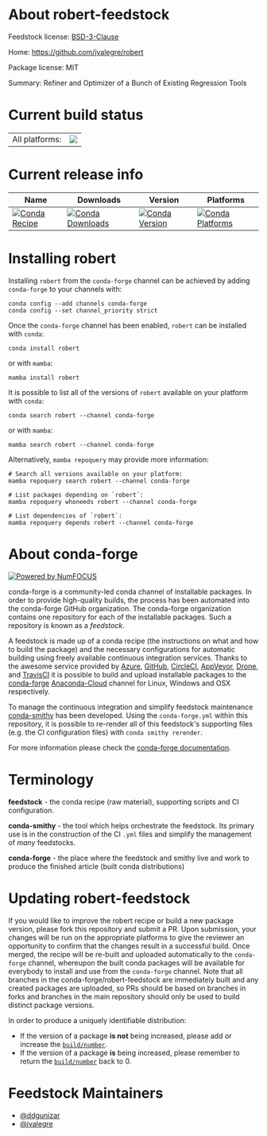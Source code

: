 About robert-feedstock
======================

Feedstock license: [BSD-3-Clause](https://github.com/conda-forge/robert-feedstock/blob/main/LICENSE.txt)

Home: https://github.com/jvalegre/robert

Package license: MIT

Summary: Refiner and Optimizer of a Bunch of Existing Regression Tools

Current build status
====================


<table><tr><td>All platforms:</td>
    <td>
      <a href="https://dev.azure.com/conda-forge/feedstock-builds/_build/latest?definitionId=19689&branchName=main">
        <img src="https://dev.azure.com/conda-forge/feedstock-builds/_apis/build/status/robert-feedstock?branchName=main">
      </a>
    </td>
  </tr>
</table>

Current release info
====================

| Name | Downloads | Version | Platforms |
| --- | --- | --- | --- |
| [![Conda Recipe](https://img.shields.io/badge/recipe-robert-green.svg)](https://anaconda.org/conda-forge/robert) | [![Conda Downloads](https://img.shields.io/conda/dn/conda-forge/robert.svg)](https://anaconda.org/conda-forge/robert) | [![Conda Version](https://img.shields.io/conda/vn/conda-forge/robert.svg)](https://anaconda.org/conda-forge/robert) | [![Conda Platforms](https://img.shields.io/conda/pn/conda-forge/robert.svg)](https://anaconda.org/conda-forge/robert) |

Installing robert
=================

Installing `robert` from the `conda-forge` channel can be achieved by adding `conda-forge` to your channels with:

```
conda config --add channels conda-forge
conda config --set channel_priority strict
```

Once the `conda-forge` channel has been enabled, `robert` can be installed with `conda`:

```
conda install robert
```

or with `mamba`:

```
mamba install robert
```

It is possible to list all of the versions of `robert` available on your platform with `conda`:

```
conda search robert --channel conda-forge
```

or with `mamba`:

```
mamba search robert --channel conda-forge
```

Alternatively, `mamba repoquery` may provide more information:

```
# Search all versions available on your platform:
mamba repoquery search robert --channel conda-forge

# List packages depending on `robert`:
mamba repoquery whoneeds robert --channel conda-forge

# List dependencies of `robert`:
mamba repoquery depends robert --channel conda-forge
```


About conda-forge
=================

[![Powered by
NumFOCUS](https://img.shields.io/badge/powered%20by-NumFOCUS-orange.svg?style=flat&colorA=E1523D&colorB=007D8A)](https://numfocus.org)

conda-forge is a community-led conda channel of installable packages.
In order to provide high-quality builds, the process has been automated into the
conda-forge GitHub organization. The conda-forge organization contains one repository
for each of the installable packages. Such a repository is known as a *feedstock*.

A feedstock is made up of a conda recipe (the instructions on what and how to build
the package) and the necessary configurations for automatic building using freely
available continuous integration services. Thanks to the awesome service provided by
[Azure](https://azure.microsoft.com/en-us/services/devops/), [GitHub](https://github.com/),
[CircleCI](https://circleci.com/), [AppVeyor](https://www.appveyor.com/),
[Drone](https://cloud.drone.io/welcome), and [TravisCI](https://travis-ci.com/)
it is possible to build and upload installable packages to the
[conda-forge](https://anaconda.org/conda-forge) [Anaconda-Cloud](https://anaconda.org/)
channel for Linux, Windows and OSX respectively.

To manage the continuous integration and simplify feedstock maintenance
[conda-smithy](https://github.com/conda-forge/conda-smithy) has been developed.
Using the ``conda-forge.yml`` within this repository, it is possible to re-render all of
this feedstock's supporting files (e.g. the CI configuration files) with ``conda smithy rerender``.

For more information please check the [conda-forge documentation](https://conda-forge.org/docs/).

Terminology
===========

**feedstock** - the conda recipe (raw material), supporting scripts and CI configuration.

**conda-smithy** - the tool which helps orchestrate the feedstock.
                   Its primary use is in the construction of the CI ``.yml`` files
                   and simplify the management of *many* feedstocks.

**conda-forge** - the place where the feedstock and smithy live and work to
                  produce the finished article (built conda distributions)


Updating robert-feedstock
=========================

If you would like to improve the robert recipe or build a new
package version, please fork this repository and submit a PR. Upon submission,
your changes will be run on the appropriate platforms to give the reviewer an
opportunity to confirm that the changes result in a successful build. Once
merged, the recipe will be re-built and uploaded automatically to the
`conda-forge` channel, whereupon the built conda packages will be available for
everybody to install and use from the `conda-forge` channel.
Note that all branches in the conda-forge/robert-feedstock are
immediately built and any created packages are uploaded, so PRs should be based
on branches in forks and branches in the main repository should only be used to
build distinct package versions.

In order to produce a uniquely identifiable distribution:
 * If the version of a package **is not** being increased, please add or increase
   the [``build/number``](https://docs.conda.io/projects/conda-build/en/latest/resources/define-metadata.html#build-number-and-string).
 * If the version of a package **is** being increased, please remember to return
   the [``build/number``](https://docs.conda.io/projects/conda-build/en/latest/resources/define-metadata.html#build-number-and-string)
   back to 0.

Feedstock Maintainers
=====================

* [@ddgunizar](https://github.com/ddgunizar/)
* [@jvalegre](https://github.com/jvalegre/)


